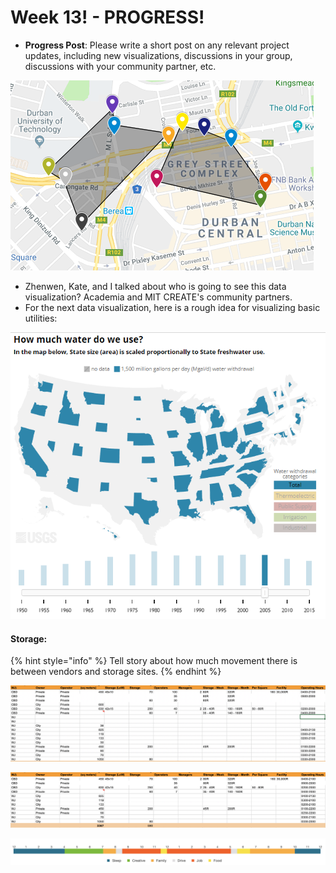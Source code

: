 # Week 13! - PROGRESS!

* **Progress Post**: Please write a short post on any relevant project updates, including new visualizations, discussions in your group, discussions with your community partner, etc.

![Data Visualization Draft](../.gitbook/assets/druban_storage.PNG)

* Zhenwen, Kate, and I talked about who is going to see this data visualization? Academia and MIT CREATE's community partners.
* For the next data visualization, here is a rough idea for visualizing basic utilities:

![Rough DataViz Example for Lime and Imphepho](../.gitbook/assets/good_ex.PNG)

#### Storage:

{% hint style="info" %}
Tell story about how much movement there is between vendors and storage sites.
{% endhint %}

![Unfiltered Storage data](../.gitbook/assets/screen-shot-2018-11-29-at-4.45.25-pm.png)

![Cleaned Data with Operating Hours](../.gitbook/assets/screen-shot-2018-11-29-at-4.49.45-pm.png)

![](../.gitbook/assets/screen-shot-2018-11-29-at-4.54.43-pm.png)

